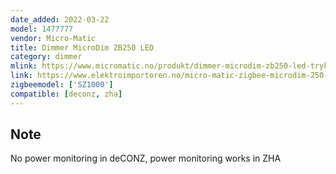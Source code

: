 ```yaml
---
date_added: 2022-03-22
model: 1477777
vendor: Micro-Matic
title: Dimmer MicroDim ZB250 LED
category: dimmer
mlink: https://www.micromatic.no/produkt/dimmer-microdim-zb250-led-trykk-vri--102366?code=SZ1000
link: https://www.elektroimportoren.no/micro-matic-zigbee-microdim-250-trykk-vri/1477777/Product.html
zigbeemodel: ['SZ1000']
compatible: [deconz, zha]
---
```


## Note 
No power monitoring in deCONZ, power monitoring works in ZHA